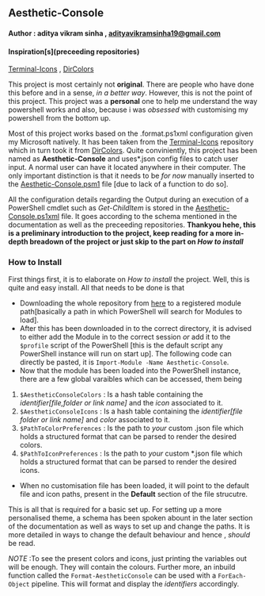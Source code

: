 ## Aesthetic-Console

#### Author : aditya vikram sinha , <adityavikramsinha19@gmail.com>

#### Inspiration[s](preceeding repositories)

[Terminal-Icons](https://github.com/devblackops/Terminal-Icons) ,
[DirColors](https://github.com/DHowett/DirColors)

This project is most certainly not **original**. There are people who have done this before and in a sense, _in a better way_. However, this is not the point of this project. This project was a **personal** one to help me understand the way powershell works and also, because i was _obsessed_ with customising my powershell from the bottom up.

Most of this project works based on the .format.ps1xml configuration given my Microsoft natively. It has been taken from the [Terminal-Icons](https://github.com/devblackops/Terminal-Icons) repository which in turn took it from [DirColors](https://github.com/DHowett/DirColors). Quite conviniently, this project has been named as **Aesthetic-Console** and uses*.json config files to catch user input. A normal user can have it located anywhere in their computer. The only important distinction is that it needs to be _for now_ manually inserted to the [Aesthetic-Console.psm1](https://github.com/codeadityavs/Aesthetic-Console/blob/main/Aesthetic-Console.psm1) file [due to lack of a function to do so].

All the configuration details regarding the Output during an execution of a PowerShell cmdlet such as _Get-ChildItem_ is stored in the [Aesthetic-Console.ps1xml](https://github.com/codeadityavs/Aesthetic-Console/blob/main/Aesthetic-Console.format.ps1xml) file. It goes according to the schema mentioned in the documentation as well as the preceeding repositories.
**Thankyou hehe, this is a preliminary introduction to the project, keep reading for a more in-depth breadown of the project or just skip to the part on _How to install_**


### How to Install
First things first, it is to elaborate on _How to install_ the project. Well, this is quite and easy install. All that needs to be done is that

- Downloading the whole repository from [here](https://github.com/codeadityavs/Aesthetic-Console) to a registered module path[basically a path in which PowerShell will search for Modules to load].
- After this has been downloaded in to the correct directory, it is advised to either add the Module in to the correct session _or_ add it to the `$profile` script of the PowerShell [this is the default script any PowerShell instance will run on start up]. The following code can directly be pasted, it is
    `Import-Module -Name Aesthetic-Console`.
- Now that the module has been loaded into the PowerShell instance, there are a few global varaibles which can be accessed, them being

1. `$AestheticConsoleColors` : Is a hash table containing the  _identifier[file,folder or link name]_   and the _icon_ associated to it.
2. `$AestheticConsoleIcons` : Is a hash table containing the _identifier[file folder or link name]_     and _color_ associated to it.
3. `$PathToColorPreferences` : Is the path to _your_ custom .json file which holds a structured      format  that can be parsed to render the desired colors.
4. `$PathToIconPreferences` : Is the path to _your_ custom *.json file which holds a structured format that can be parsed to render the desired icons.

- When no customisation file has been loaded, it will point to the default file and icon paths, present in the **Default** section of the file strucutre.

This is all that is required for a basic set up. For setting up a more personalised theme, a schema has been spoken abount in the later section of the documentation as well as ways to set up and change the paths. It is more detailed in ways to change the default behaviour and hence , _should_ be read.

_NOTE_ :To see the present colors and icons, just printing the variables out will be enough. They will contain the colours. Further more, an inbuild function called the `Format-AestheticConsole` can be used with a  `ForEach-Object` pipeline. This will format and display the _identifiers_ accordingly.

